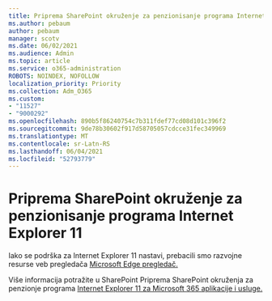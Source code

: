 ```yaml
---
title: Priprema SharePoint okruženje za penzionisanje programa Internet Explorer 11
ms.author: pebaum
author: pebaum
manager: scotv
ms.date: 06/02/2021
ms.audience: Admin
ms.topic: article
ms.service: o365-administration
ROBOTS: NOINDEX, NOFOLLOW
localization_priority: Priority
ms.collection: Adm_O365
ms.custom:
- "11527"
- "9000292"
ms.openlocfilehash: 890b5f86240754c7b311fdef77cd08d101c396f2
ms.sourcegitcommit: 9de78b30602f917d58705057cdcce31fec349969
ms.translationtype: MT
ms.contentlocale: sr-Latn-RS
ms.lasthandoff: 06/04/2021
ms.locfileid: "52793779"
---
```

# <a name="prepare-your-sharepoint-environment-for-the-retirement-of-internet-explorer-11"></a>Priprema SharePoint okruženje za penzionisanje programa Internet Explorer 11

Iako se podrška za Internet Explorer 11 nastavi, prebacili smo razvojne resurse veb pregledača [Microsoft Edge pregledač.](https://www.microsoft.com/edge/business) 

Više informacija potražite u SharePoint Priprema SharePoint okruženja za penzionje programa [Internet Explorer 11 za Microsoft 365 aplikacije i usluge.](/sharepoint/prepare-ie11)

